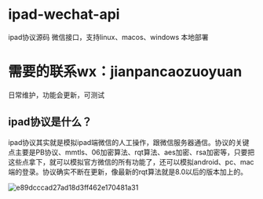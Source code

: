 # ipad-wechat-api
ipad协议源码 微信接口，支持linux、macos、windows 本地部署

# 需要的联系wx：jianpancaozuoyuan
日常维护，功能会更新，可测试
## ipad协议是什么？

ipad协议其实就是模拟ipad端微信的人工操作，跟微信服务器通信。协议的关键点主要是PB协议、mmtls、06加密算法、rqt算法、aes加密、rsa加密等，只要把这些点拿下，就可以模拟官方微信的所有功能了，还可以模拟android、pc、mac端的登录。协议确实不断在更新，像最新的rqt算法就是8.0以后的版本加上的。

![e89dcccad27ad18d3ff462e170481a31](https://github.com/userAmani/ipad-wechat-/assets/29222146/68171d64-0fda-459e-8233-5269cf0709f1)

